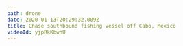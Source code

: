 ```yaml
---
path: drone
date: 2020-01-13T20:29:32.009Z
title: Chase southbound fishing vessel off Cabo, Mexico
videoId: yjpRkKbwhU
---
```

